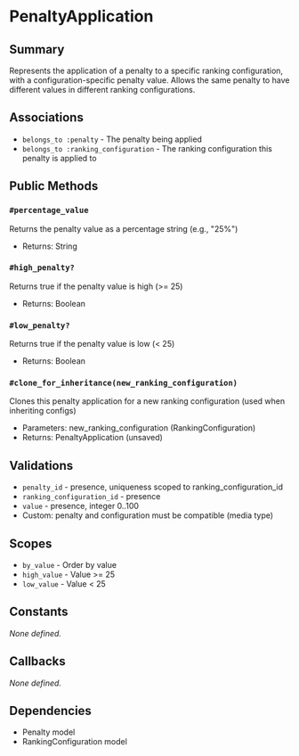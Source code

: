 # PenaltyApplication

## Summary
Represents the application of a penalty to a specific ranking configuration, with a configuration-specific penalty value. Allows the same penalty to have different values in different ranking configurations.

## Associations
- `belongs_to :penalty` - The penalty being applied
- `belongs_to :ranking_configuration` - The ranking configuration this penalty is applied to

## Public Methods

### `#percentage_value`
Returns the penalty value as a percentage string (e.g., "25%")
- Returns: String

### `#high_penalty?`
Returns true if the penalty value is high (>= 25)
- Returns: Boolean

### `#low_penalty?`
Returns true if the penalty value is low (< 25)
- Returns: Boolean

### `#clone_for_inheritance(new_ranking_configuration)`
Clones this penalty application for a new ranking configuration (used when inheriting configs)
- Parameters: new_ranking_configuration (RankingConfiguration)
- Returns: PenaltyApplication (unsaved)

## Validations
- `penalty_id` - presence, uniqueness scoped to ranking_configuration_id
- `ranking_configuration_id` - presence
- `value` - presence, integer 0..100
- Custom: penalty and configuration must be compatible (media type)

## Scopes
- `by_value` - Order by value
- `high_value` - Value >= 25
- `low_value` - Value < 25

## Constants
_None defined._

## Callbacks
_None defined._

## Dependencies
- Penalty model
- RankingConfiguration model 